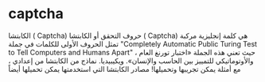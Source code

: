 # captcha
الكابتشا ( Captcha)  حروف التحقق أو الكابتشا ( Captcha) هي كلمة إنجليزية مركبة تمثل الحروف الأولى للكلمات في جملة  "Completely Automatic Public Turing Test to Tell Computers and Humans Apart" ،  حيث تعني هذه الجملة «اختبار تورنغ العام والأوتوماتيكي للتمييز بين الحاسب والإنسان».  ويكيبيديا.
نماذج من الكابتشا  من إعدادي ، مع أمثلة يمكن تجريبها وتحميلها!
مصادر الكابتشا التي استخدمتها يمكن تحميلها أيضاً
